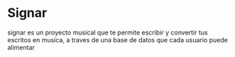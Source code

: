 <h1>Signar</h1>

<p>signar es un proyecto musical que te permite escribir y convertir tus escritos en musica, a traves de una base de datos que cada usuario puede alimentar<p>
